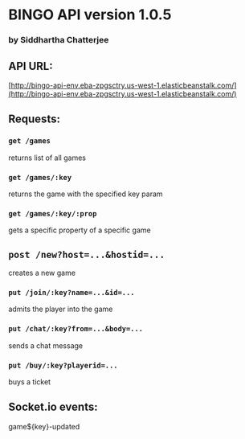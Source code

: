 # BINGO API version 1.0.5
### by Siddhartha Chatterjee

## API URL:
[http://bingo-api-env.eba-zpgsctry.us-west-1.elasticbeanstalk.com/](http://bingo-api-env.eba-zpgsctry.us-west-1.elasticbeanstalk.com/)

## Requests:
### `get /games`
returns list of all games
### `get /games/:key`
returns the game with the specified key param
### `get /games/:key/:prop`
gets a specific property of a specific game
## `post /new?host=...&hostid=...`
creates a new game
### `put /join/:key?name=...&id=...`
admits the player into the game
### `put /chat/:key?from=...&body=...`
sends a chat message
### `put /buy/:key?playerid=...`
buys a ticket

## Socket.io events:
game${key}-updated